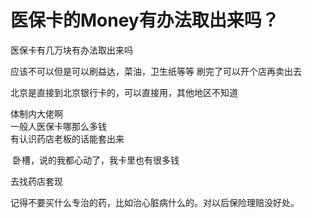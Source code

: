 # 医保卡的Money有办法取出来吗？


医保卡有几万块有办法取出来吗

应该不可以但是可以刷益达，菜油，卫生纸等等 刷完了可以开个店再卖出去

北京是直接到北京银行卡的，可以直接用，其他地区不知道

体制内大佬啊<br />
一般人医保卡哪那么多钱<br />
有认识药店老板的话能套出来

<img src="static/image/smiley/default/shy.gif" smilieid="8" border="0" alt="" /> 卧槽，说的我都心动了，我卡里也有很多钱

去找药店套现

记得不要买什么专治的药，比如治心脏病什么的。对以后保险理赔没好处。
